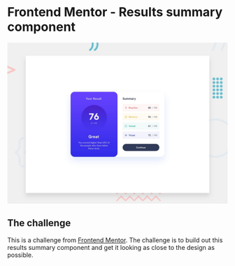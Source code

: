 # Frontend Mentor - Results summary component

![Design preview for the Results summary component coding challenge](./design/desktop-preview.jpg)

## The challenge

This is a challenge from [Frontend Mentor](https://www.frontendmentor.io/). The challenge is to build out this results summary component and get it looking as close to the design as possible.

